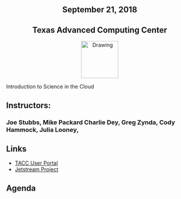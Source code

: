 <center>
<h2>September 21, 2018</h2>
<h2>Texas Advanced Computing Center</h2></center>
<center><img src="https://www.tacc.utexas.edu/documents/1084364/1275944/tacc.png" alt="Drawing" style="height:100px;"/></center>

Introduction to Science in the Cloud

## Instructors: 
### Joe Stubbs, Mike Packard Charlie Dey, Greg Zynda, Cody Hammock, Julia Looney,

## Links
* [TACC User Portal](https://portal.tacc.utexas.edu)
* [Jetstream Project](https://tacc.jetstream-cloud.org)

## Agenda

